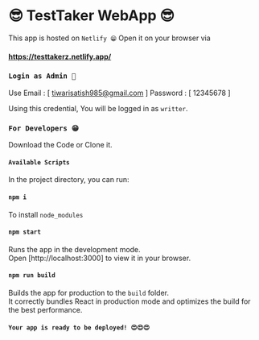 # 😎 TestTaker WebApp 😎

This app is hosted on `Netlify 😁` Open it on your browser via 
#### https://testtakerz.netlify.app/

### `Login as Admin 👲`
Use Email : [ tiwarisatish985@gmail.com ]
Password :   [ 12345678 ]

Using this credential, You will be logged in as `writter`. 

### `For Developers 😁`
Download the Code or Clone it.


#### `Available Scripts`
In the project directory, you can run:
#### `npm i`
To install `node_modules` 
#### `npm start`
Runs the app in the development mode.\
Open [http://localhost:3000] to view it in your browser.
#### `npm run build`
Builds the app for production to the `build` folder.\
It correctly bundles React in production mode and optimizes the build for the best performance.
#### `Your app is ready to be deployed! 😍😍😍`
